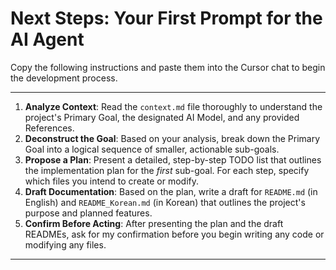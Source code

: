# Next Steps: Your First Prompt for the AI Agent

Copy the following instructions and paste them into the Cursor chat to begin the development process.

---

1.  **Analyze Context**: Read the `context.md` file thoroughly to understand the project's Primary Goal, the designated AI Model, and any provided References.
2.  **Deconstruct the Goal**: Based on your analysis, break down the Primary Goal into a logical sequence of smaller, actionable sub-goals.
3.  **Propose a Plan**: Present a detailed, step-by-step TODO list that outlines the implementation plan for the *first* sub-goal. For each step, specify which files you intend to create or modify.
4.  **Draft Documentation**: Based on the plan, write a draft for `README.md` (in English) and `README_Korean.md` (in Korean) that outlines the project's purpose and planned features.
5.  **Confirm Before Acting**: After presenting the plan and the draft READMEs, ask for my confirmation before you begin writing any code or modifying any files.

---
